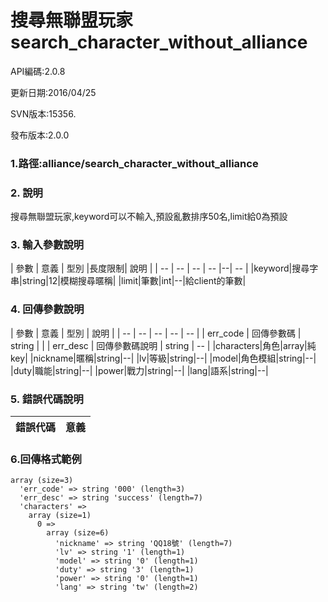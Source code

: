 # 搜尋無聯盟玩家 search_character_without_alliance




API編碼:2.0.8





更新日期:2016/04/25

> 

SVN版本:15356.

>  

發布版本:2.0.0
### 1.路徑:alliance/search_character_without_alliance

### 2. 說明

搜尋無聯盟玩家,keyword可以不輸入,預設亂數排序50名,limit給0為預設
### 3. 輸入參數說明
| 參數 | 意義 | 型別 |長度限制| 說明 |
| -- | -- | -- | -- |--| -- |
|keyword|搜尋字串|string|12|模糊搜尋暱稱|
|limit|筆數|int|--|給client的筆數|


### 4. 回傳參數說明
| 參數 | 意義 | 型別 | 說明 |
| -- | -- | -- | -- | -- |
| err_code | 回傳參數碼 | string |  |
| err_desc | 回傳參數碼說明 | string | -- |
|characters|角色|array|純key|
|nickname|暱稱|string|--|
|lv|等級|string|--|
|model|角色模組|string|--|
|duty|職能|string|--|
|power|戰力|string|--|
|lang|語系|string|--|




### 5. 錯誤代碼說明
|錯誤代碼|意義|
|--|--|

### 6.回傳格式範例

```
array (size=3)
  'err_code' => string '000' (length=3)
  'err_desc' => string 'success' (length=7)
  'characters' => 
    array (size=1)
      0 => 
        array (size=6)
          'nickname' => string 'QQ18號' (length=7)
          'lv' => string '1' (length=1)
          'model' => string '0' (length=1)
          'duty' => string '3' (length=1)
          'power' => string '0' (length=1)
          'lang' => string 'tw' (length=2)
```